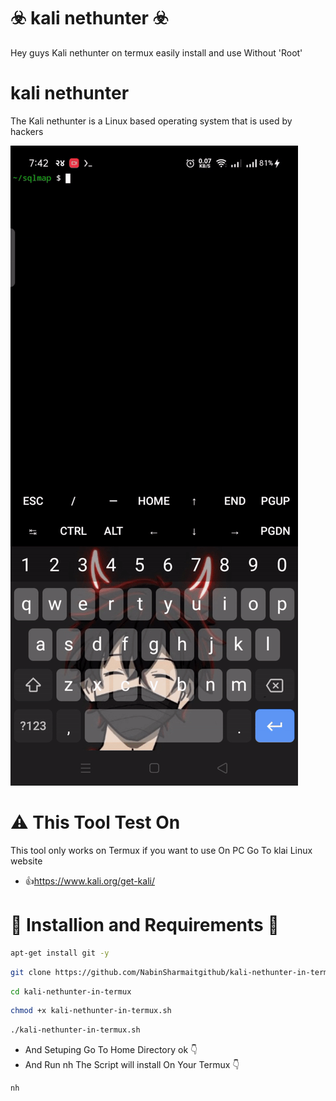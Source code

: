 # ☣️ kali nethunter ☣️
Hey guys Kali nethunter on termux easily install and use Without 'Root'

# kali nethunter 
The Kali nethunter is a Linux based operating system that is used by hackers 

<img src="sqlmap.gif"/>


# ⚠️ This Tool Test On 
This tool only works on Termux 
if you want to use On PC 
Go To  klai Linux website
-  👍https://www.kali.org/get-kali/


# 🛑 Installion and Requirements 🛑

```bash
apt-get install git -y
```
```bash
git clone https://github.com/NabinSharmaitgithub/kali-nethunter-in-termux.git
```

```bash
cd kali-nethunter-in-termux
```

```bash
chmod +x kali-nethunter-in-termux.sh
```

```bash
./kali-nethunter-in-termux.sh
```

- And Setuping Go To Home Directory ok 👇
- And Run nh The Script will install On Your Termux 👇 

```bash
nh
```
